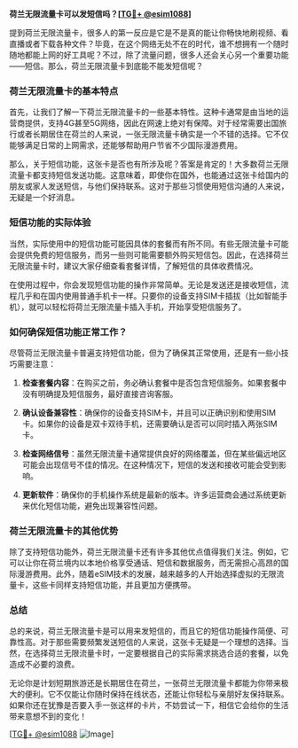 **荷兰无限流量卡可以发短信吗？[[TG💪+ @esim1088](https://t.me/s/esim1088)]**

提到荷兰无限流量卡，很多人的第一反应是它是不是真的能让你畅快地刷视频、看直播或者下载各种文件？毕竟，在这个网络无处不在的时代，谁不想拥有一个随时随地都能上网的好工具呢？不过，除了流量问题，很多人还会关心另一个重要功能——短信。那么，荷兰无限流量卡到底能不能发短信呢？

### 荷兰无限流量卡的基本特点

首先，让我们了解一下荷兰无限流量卡的一些基本特性。这种卡通常是由当地的运营商提供，支持4G甚至5G网络，因此在网速上绝对有保障。对于经常需要出国旅行或者长期居住在荷兰的人来说，一张无限流量卡确实是一个不错的选择。它不仅能够满足日常的上网需求，还能够帮助用户节省不少国际漫游费用。

那么，关于短信功能，这张卡是否也有所涉及呢？答案是肯定的！大多数荷兰无限流量卡都支持短信发送功能。这意味着，即使你在国外，也能通过这张卡给国内的朋友或家人发送短信，与他们保持联系。这对于那些习惯使用短信沟通的人来说，无疑是一个好消息。

### 短信功能的实际体验

当然，实际使用中的短信功能可能因具体的套餐而有所不同。有些无限流量卡可能会提供免费的短信服务，而另一些则可能需要额外购买短信包。因此，在选择荷兰无限流量卡时，建议大家仔细查看套餐详情，了解短信的具体收费情况。

在使用过程中，你会发现短信功能的操作非常简单。无论是发送还是接收短信，流程几乎和在国内使用普通手机卡一样。只要你的设备支持SIM卡插拔（比如智能手机），就可以轻松将荷兰无限流量卡插入手机，开始享受短信服务了。

### 如何确保短信功能正常工作？

尽管荷兰无限流量卡普遍支持短信功能，但为了确保其正常使用，还是有一些小技巧需要注意：

1. **检查套餐内容**：在购买之前，务必确认套餐中是否包含短信服务。如果套餐中没有明确提及短信服务，最好直接咨询客服。
   
2. **确认设备兼容性**：确保你的设备支持SIM卡，并且可以正确识别和使用SIM卡。如果你的设备是双卡双待手机，还需要确认是否可以同时插入两张SIM卡。

3. **检查网络信号**：虽然无限流量卡通常提供良好的网络覆盖，但在某些偏远地区可能会出现信号不佳的情况。在这种情况下，短信的发送和接收可能会受到影响。

4. **更新软件**：确保你的手机操作系统是最新的版本。许多运营商会通过系统更新来优化短信功能，避免出现兼容性问题。

### 荷兰无限流量卡的其他优势

除了支持短信功能外，荷兰无限流量卡还有许多其他优点值得我们关注。例如，它可以让你在荷兰境内以本地价格享受通话、短信和数据服务，而无需担心高昂的国际漫游费用。此外，随着eSIM技术的发展，越来越多的人开始选择虚拟的无限流量卡，这些卡同样支持短信功能，并且更加方便携带。

### 总结

总的来说，荷兰无限流量卡是可以用来发短信的，而且它的短信功能操作简便、可靠性高。对于那些需要频繁发送短信的人来说，这张卡无疑是一个理想的选择。当然，在选择荷兰无限流量卡时，一定要根据自己的实际需求挑选合适的套餐，以免造成不必要的浪费。

无论你是计划短期旅游还是长期居住在荷兰，一张荷兰无限流量卡都能为你带来极大的便利。它不仅能让你随时保持在线状态，还能让你轻松与亲朋好友保持联系。如果你还在犹豫是否要入手一张这样的卡片，不妨尝试一下，相信它会给你的生活带来意想不到的变化！

[[TG💪+ @esim1088](https://t.me/s/esim1088) ![Image](https://i.postimg.cc/4NQfJmqS/Snipaste-2025-05-13-00-14-12.png)]